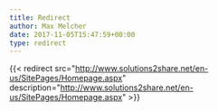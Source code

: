 ```yaml
---
title: Redirect
author: Max Melcher
date: 2017-11-05T15:47:59+00:00
type: redirect
---
```

{{< redirect src="http://www.solutions2share.net/en-us/SitePages/Homepage.aspx" description="http://www.solutions2share.net/en-us/SitePages/Homepage.aspx" >}}
